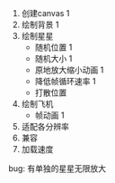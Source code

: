 1. 创建canvas 1
2. 绘制背景 1
3. 绘制星星
	+ 随机位置	1
	+ 随机大小	1
	+ 原地放大缩小动画 1
	+ 降低帧循环速率 1
	+ 打散位置
4. 绘制飞机
	+ 帧动画 1
5. 适配各分辨率
6. 兼容
7. 加载速度

bug: 有单独的星星无限放大